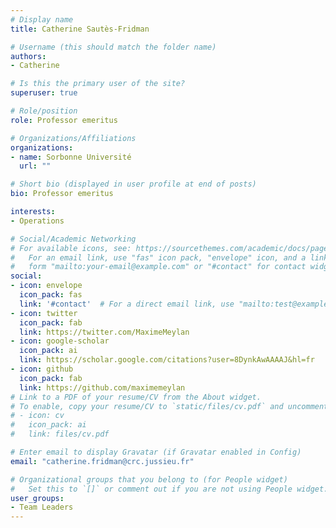 ```yaml
---
# Display name
title: Catherine Sautès-Fridman

# Username (this should match the folder name)
authors:
- Catherine

# Is this the primary user of the site?
superuser: true

# Role/position
role: Professor emeritus

# Organizations/Affiliations
organizations:
- name: Sorbonne Université
  url: ""

# Short bio (displayed in user profile at end of posts)
bio: Professor emeritus

interests:
- Operations

# Social/Academic Networking
# For available icons, see: https://sourcethemes.com/academic/docs/page-builder/#icons
#   For an email link, use "fas" icon pack, "envelope" icon, and a link in the
#   form "mailto:your-email@example.com" or "#contact" for contact widget.
social:
- icon: envelope
  icon_pack: fas
  link: '#contact'  # For a direct email link, use "mailto:test@example.org".
- icon: twitter
  icon_pack: fab
  link: https://twitter.com/MaximeMeylan
- icon: google-scholar
  icon_pack: ai
  link: https://scholar.google.com/citations?user=8DynkAwAAAAJ&hl=fr
- icon: github
  icon_pack: fab
  link: https://github.com/maximemeylan
# Link to a PDF of your resume/CV from the About widget.
# To enable, copy your resume/CV to `static/files/cv.pdf` and uncomment the lines below.
# - icon: cv
#   icon_pack: ai
#   link: files/cv.pdf

# Enter email to display Gravatar (if Gravatar enabled in Config)
email: "catherine.fridman@crc.jussieu.fr"

# Organizational groups that you belong to (for People widget)
#   Set this to `[]` or comment out if you are not using People widget.
user_groups:
- Team Leaders
---
```


